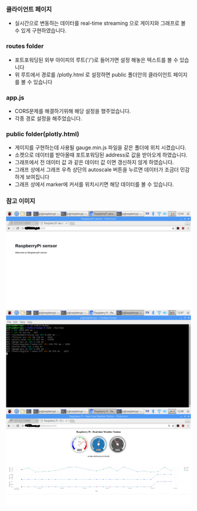 ### 클라이언트 페이지
* 실시간으로 변동하는 데이터를  real-time streaming 으로 게이지와 그래프로 볼 수 있게 구현하였습니다.

### routes folder
* 포트포워딩된 외부 아이피의 루트('/')로 들어가면 설정 해놓은 텍스트를 볼 수 있습니다
* 위 루트에서 경로를 /plotly.html 로 설정하면 public 폴더안의 클라이언트 페이지를 볼 수 있습니다

### app.js
* CORS문제를 해결하기위해 해당 설정을 했주었습니다.
* 각종 경로 설정을 해주었습니다.

### public folder(plotly.html)
* 게이지를 구현하는데 사용될 gauge.min.js 파일을 같은 폴더에 위치 시켰습니다.
* 소켓으로 데이터를 받아올때 포트포워딩된 address로 값을 받아오게 하였습니다.
* 그래프에서 전 데이터 값 과 같은 데이터 값 이면 갱신하지 않게 하였습니다.
* 그래프 상에서 그래프 우측 상단의 autoscale 버튼을 누르면 데이터가 조금더 민감하게 보여집니다
* 그래프 상에서 marker에 커서를 위치시키면 해당 데이터를 볼 수 있습니다.

### 참고 이미지
![route](/express/root.png)
![express](/express/express.png)
![plotly](/express/plotly.png)
